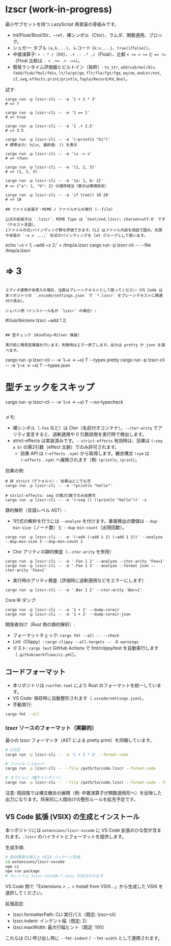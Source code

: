 # lzscr (work-in-progress)

最小サブセットを持つ LazyScript 再実装の骨組みです。
- Int/Float/Bool/Str、`~ref`、裸シンボル（Ctor）、ラムダ、関数適用、ブロック。
- シュガー: タプル `(a,b,...)`、レコード `{k:v,...}`、`true()`/`false()`。
- 中値演算子: `+ - * /`（Int）、`.+ .- .* ./`（Float）、比較 `< <= > >=` と `== !=`（Float 比較は `. < .<= .> .>=`）。
- 簡易ランタイム評価器とビルトイン（抜粋）: `to_str`, `add/sub/mul/div`, `fadd/fsub/fmul/fdiv`, `lt/le/gt/ge`, `flt/fle/fgt/fge`, `eq/ne`, `and/or/not`, `if`, `seq`, `effects.print/println`, `Tuple/Record/KV`, `Bool`。

試す:

```
cargo run -p lzscr-cli -- -e '1 + 2 * 3'
# => 7

cargo run -p lzscr-cli -- -e '1 == 1'
# => true

cargo run -p lzscr-cli -- -e '1 .+ 2.5'
# => 3.5

cargo run -p lzscr-cli -- -e '(~println "hi")'
# 標準出力: hi\n, 最終値: () を表示

cargo run -p lzscr-cli -- -e '\x -> x'
# => <fun>

cargo run -p lzscr-cli -- -e '(1, 2, 3)'
# => (1, 2, 3)

cargo run -p lzscr-cli -- -e '{a: 1, b: 2}'
# => {"a": 1, "b": 2} の順序相当（表示は環境依存）

cargo run -p lzscr-cli -- -e 'if true() 10 20'
# => 10

## ファイル拡張子・MIME / ファイルからの実行 (--file)

公式の拡張子は `.lzscr`、MIME Type は `text/vnd.lzscr; charset=utf-8` です（テキスト言語）。
1ファイルの式/バインディング群を評価できます。CLI はファイル内容を括弧で囲み、先頭や末尾の `~x = ...;` 形式のバインディングを let グループとして扱います。

```
echo '~x = 1; ~add ~x 2;' > /tmp/a.lzscr
cargo run -p lzscr-cli -- --file /tmp/a.lzscr
# => 3
```

エディタ連携が未導入の場合、当面はプレーンテキストとして扱ってください（VS Code は本リポジトリの `.vscode/settings.json` で `*.lzscr` をプレーンテキストに関連付け済み）。

シェバン例（インストール名が `lzscr` の場合）:

```
#!/usr/bin/env lzscr
~add 1 2;
```

## 型チェック (Hindley–Milner 推論)

実行前に簡易型推論を行います。失敗時はエラー終了します。出力は pretty か json を選べます。

```
cargo run -p lzscr-cli -- -e '(\~x -> ~x) 1' --types pretty
cargo run -p lzscr-cli -- -e '(\~x -> ~x) 1' --types json

# 型チェックをスキップ
cargo run -p lzscr-cli -- -e '(\~x -> ~x) 1' --no-typecheck
```
```

メモ:
- 裸シンボル（`.Foo` など）は Ctor（名前付きコンテナ）。`--ctor-arity` でアリティ宣言すると、過剰適用や 0 引数誤用を実行時で検出します。
- strict-effects は実装済みです。`--strict-effects` 有効時は、効果は `(~seq a b)` の第2引数（effect 文脈）でのみ許可されます。
	- 効果 API は `(~effects .sym)` から取得します。糖衣構文 `!sym` は `(~effects .sym)` へ展開されます（例: `!println`, `!print`）。

効果の例:

```
# 非 strict（デフォルト）: 効果はどこでも可
cargo run -p lzscr-cli -- -e '!println "hello"'

# strict-effects: seq の第2引数でのみ効果可
cargo run -p lzscr-cli -- -e '(~seq () (!println "hello"))' -s
```

静的解析（言語レベル AST）:
- 1行式の解析を行うには `--analyze` を付けます。重複検出の閾値は `--dup-min-size`（ノード数）と `--dup-min-count`（出現回数）。

```
cargo run -p lzscr-cli -- -e '(~add (~add 1 2) (~add 1 2))' --analyze --dup-min-size 3 --dup-min-count 2
```

- Ctor アリティの静的検査（`--ctor-arity` を併用）

```
cargo run -p lzscr-cli -- -e '.Foo 1 2' --analyze --ctor-arity 'Foo=1'
cargo run -p lzscr-cli -- -e '.Foo 1 2' --analyze --format json --ctor-arity 'Foo=1'
```

- 実行時のアリティ検査（評価時に過剰適用などをエラーにします）

```
cargo run -p lzscr-cli -- -e '.Bar 1 2' --ctor-arity 'Bar=1'
```

Core IR ダンプ:

```
cargo run -p lzscr-cli -- -e '1 + 2' --dump-coreir
cargo run -p lzscr-cli -- -e '1 + 2' --dump-coreir-json
```

開発者向け（Rust 側の静的解析）:
- フォーマットチェック: `cargo fmt --all -- --check`
- Lint（Clippy）: `cargo clippy --all-targets -- -D warnings`
- テスト: `cargo test`
GitHub Actions で fmt/clippy/test を自動実行します（`.github/workflows/ci.yml`）。

## コードフォーマット

- 本リポジトリは `rustfmt.toml` により Rust のフォーマットを統一しています。
- VS Code: 保存時に自動整形されます（`.vscode/settings.json`）。
- 手動実行:

```bash
cargo fmt --all
```

### lzscr ソースのフォーマット（実験的）

最小の lzscr フォーマッタ（AST による pretty print）を同梱しています。

```bash
# 1行式
cargo run -p lzscr-cli -- -e '1 + 2 * 3' --format-code

# ファイル（.lzscr）
cargo run -p lzscr-cli -- --file /path/to/code.lzscr --format-code

# オプション（幅やインデント）
cargo run -p lzscr-cli -- --file /path/to/code.lzscr --format-code --fmt-indent 4 --fmt-width 120
```

注意: 現段階では構文糖衣の展開（例: 中置演算子が関数適用形へ）を反映した出力になります。将来的に人間向けの整形ルールを拡充予定です。

## VS Code 拡張 (VSIX) の生成とインストール

本リポジトリには `extensions/lzscr-vscode` に VS Code 拡張のひな型が含まれます。`.lzscr` のハイライトとフォーマットを提供します。

生成手順:

```bash
# 依存関係の導入と VSIX パッケージ生成
cd extensions/lzscr-vscode
npm ci
npm run package
# カレントに lzscr-vscode-*.vsix が出力されます
```

VS Code 側で「Extensions > … > Install from VSIX…」から生成した VSIX を選択してください。

拡張設定:
- lzscr.formatterPath: CLI 実行パス（既定: lzscr-cli）
- lzscr.indent: インデント幅（既定: 2）
- lzscr.maxWidth: 最大行幅ヒント（既定: 100）

これらは CLI 呼び出し時に `--fmt-indent` / `--fmt-width` として連携されます。
